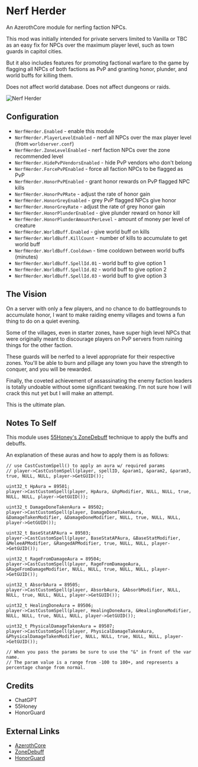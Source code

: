 # Nerf Herder

An AzerothCore module for nerfing faction NPCs.

This mod was initially intended for private servers limited to Vanilla or TBC as an easy fix for NPCs over the maximum player level, such as town guards in capitol cities.

But it also includes features for promoting factional warfare to the game by flagging all NPCs of both factions as PvP and granting honor, plunder, and world buffs for killing them.

Does not affect world database.  Does not affect dungeons or raids.

![Nerf Herder](https://i.imgur.com/gbW2964.jpg)

## Configuration

- ``NerfHerder.Enabled`` - enable this module
- ``NerfHerder.PlayerLevelEnabled`` - nerf all NPCs over the max player level (from ``worldserver.conf``)
- ``NerfHerder.ZoneLevelEnabled`` - nerf faction NPCs over the zone recommended level
- ``NerfHerder.HidePvPVendorsEnabled`` - hide PvP vendors who don't belong
- ``NerfHerder.ForcePvPEnabled`` - force all faction NPCs to be flagged as PvP
- ``NerfHerder.HonorPvPEnabled`` - grant honor rewards on PvP flagged NPC kills
- ``NerfHerder.HonorPvPRate`` - adjust the rate of honor gain
- ``NerfHerder.HonorGreyEnabled`` - grey PvP flagged NPCs give honor
- ``NerfHerder.HonorGreyRate`` - adjust the rate of grey honor gain
- ``NerfHerder.HonorPlunderEnabled`` - give plunder reward on honor kill
- ``NerfHerder.HonorPlunderAmountPerLevel`` - amount of money per level of creature
- ``NerfHerder.WorldBuff.Enabled`` - give world buff on kills
- ``NerfHerder.WorldBuff.KillCount`` - number of kills to accumulate to get world buff
- ``NerfHerder.WorldBuff.Cooldown`` - time cooldown between world buffs (minutes)
- ``NerfHerder.WorldBuff.SpellId.01`` - world buff to give option 1
- ``NerfHerder.WorldBuff.SpellId.02`` - world buff to give option 2
- ``NerfHerder.WorldBuff.SpellId.03`` - world buff to give option 3

## The Vision

On a server with only a few players, and no chance to do battlegrounds to accumulate honor, I want to make raiding enemy villages and towns a fun thing to do on a quiet evening.

Some of the villages, even in starter zones, have super high level NPCs that were originally meant to discourage players on PvP servers from ruining things for the other faction.

These guards will be nerfed to a level appropriate for their respective zones.  You'll be able to burn and pillage any town you have the strength to conquer, and you will be rewarded.

Finally, the coveted achievement of assassinating the enemy faction leaders is totally undoable without some significant tweaking.  I'm not sure how I will crack this nut yet but I will make an attempt.

This is the ultimate plan.

## Notes To Self

This module uses [55Honey's ZoneDebuff](https://github.com/55Honey/Acore_ZoneDebuff/blob/master/zoneDebuff.lua) technique to apply the buffs and debuffs.

An explanation of these auras and how to apply them is as follows:

```
// use CastCustomSpell() to apply an aura w/ required params
// player->CastCustomSpell(player, spellID, &param1, &param2, &param3, true, NULL, NULL, player->GetGUID());

uint32_t HpAura = 89501;
player->CastCustomSpell(player, HpAura, &hpModifier, NULL, NULL, true, NULL, NULL, player->GetGUID());

uint32_t DamageDoneTakenAura = 89502;
player->CastCustomSpell(player, DamageDoneTakenAura, &DamageTakenModifier, &DamageDoneModifier, NULL, true, NULL, NULL, player->GetGUID());

uint32_t BaseStatAPAura = 89503;
player->CastCustomSpell(player, BaseStatAPAura, &BaseStatModifier, &MeleeAPModifier, &RangedAPModifier, true, NULL, NULL, player->GetGUID());

uint32_t RageFromDamageAura = 89504;
player->CastCustomSpell(player, RageFromDamageAura, &RageFromDamageModifier, NULL, NULL, true, NULL, NULL, player->GetGUID());

uint32_t AbsorbAura = 89505;
player->CastCustomSpell(player, AbsorbAura, &AbsorbModifier, NULL, NULL, true, NULL, NULL, player->GetGUID());

uint32_t HealingDoneAura = 89506;
player->CastCustomSpell(player, HealingDoneAura, &HealingDoneModifier, NULL, NULL, true, NULL, NULL, player->GetGUID());

uint32_t PhysicalDamageTakenAura = 89507;
player->CastCustomSpell(player, PhysicalDamageTakenAura, &PhysicalDamageTakenModifier, NULL, NULL, true, NULL, NULL, player->GetGUID());

// When you pass the params be sure to use the "&" in front of the var name.
// The param value is a range from -100 to 100+, and represents a percentage change from normal.
```

## Credits

- ChatGPT
- 55Honey
- HonorGuard

## External Links

- [AzerothCore](https://github.com/azerothcore/azerothcore-wotlk)
- [ZoneDebuff](https://github.com/55Honey/Acore_ZoneDebuff/blob/master/zoneDebuff.lua)
- [HonorGuard](https://github.com/azerothcore/mod-gain-honor-guard)